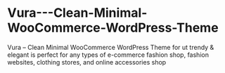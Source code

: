 # Vura---Clean-Minimal-WooCommerce-WordPress-Theme
Vura – Clean Minimal WooCommerce WordPress Theme for ut trendy &amp; elegant is perfect for any types of e-commerce fashion shop, fashion websites, clothing stores, and online accessories shop

